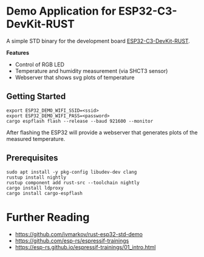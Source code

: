 # Demo Application for ESP32-C3-DevKit-RUST

A simple STD binary for the development board [ESP32-C3-DevKit-RUST](https://github.com/esp-rs/esp-rust-board).

**Features**
- Control of RGB LED
- Temperature and humidity measurement (via SHCT3 sensor)
- Webserver that shows svg plots of temperature

## Getting Started

```
export ESP32_DEMO_WIFI_SSID=<ssid>
export ESP32_DEMO_WIFI_PASS=<password>
cargo espflash flash --release --baud 921600 --monitor 
```

After flashing the ESP32 will provide a webserver that generates plots of the measured temperature.

## Prerequisites

```
sudo apt install -y pkg-config libudev-dev clang
rustup install nightly
rustup component add rust-src --toolchain nightly
cargo install ldproxy
cargo install cargo-espflash
```

# Further Reading
- https://github.com/ivmarkov/rust-esp32-std-demo
- https://github.com/esp-rs/espressif-trainings
- https://esp-rs.github.io/espressif-trainings/01_intro.html